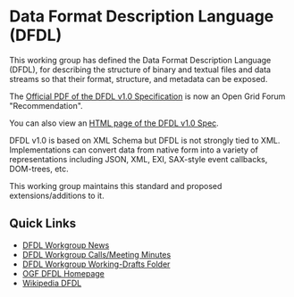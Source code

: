 # Data Format Description Language (DFDL) 

This working group has defined the 
Data Format Description Language (DFDL), for describing the structure 
of binary and textual files and data streams so that their format, 
structure, and metadata can be exposed.

The [Official PDF of the DFDL v1.0 Specification](http://www.ogf.org/documents/GFD.240.pdf) is now an Open Grid Forum "Recommendation".

You can also view an [HTML page of the DFDL v1.0 Spec](https://htmlpreview.github.io/?https://github.com/OpenGridForum/DFDL/blob/master/docs/current/gwdrp-dfdl-v1.0.8-GFD-R-P.240.htm).

DFDL v1.0 is based on XML Schema but DFDL is not strongly tied to XML. 
Implementations can convert data from native form into a variety of 
representations including JSON, XML, EXI, SAX-style event callbacks, DOM-trees, etc. 

This working group maintains this standard and proposed extensions/additions to it. 

## Quick Links

* [DFDL Workgroup News](https://github.com/OpenGridForum/DFDL/wiki/DFDL-Workgroup-News)
* [DFDL Workgroup Calls/Meeting Minutes](https://github.com/OpenGridForum/DFDL/tree/master/docs/calls)
* [DFDL Workgroup Working-Drafts Folder](https://github.com/OpenGridForum/DFDL/tree/master/docs/working-drafts)
* [OGF DFDL Homepage](http://www.ogf.org/dfdl)
* [Wikipedia DFDL](https://en.wikipedia.org/wiki/Data_Format_Description_Language)




